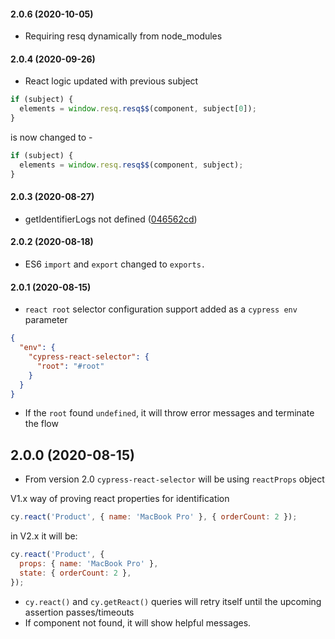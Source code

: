 #### 2.0.6 (2020-10-05)

- Requiring resq dynamically from node_modules

#### 2.0.4 (2020-09-26)

- React logic updated with previous subject

```js
if (subject) {
  elements = window.resq.resq$$(component, subject[0]);
}
```

is now changed to -

```js
if (subject) {
  elements = window.resq.resq$$(component, subject);
}
```

#### 2.0.3 (2020-08-27)

- getIdentifierLogs not defined ([046562cd](https://github.com/abhinaba-ghosh/cypress-react-selector/commit/046562cdd12cfc290f6772552fd360070ceb73af))

#### 2.0.2 (2020-08-18)

- ES6 `import` and `export` changed to `exports.`

#### 2.0.1 (2020-08-15)

- `react root` selector configuration support added as a `cypress env` parameter

```json
{
  "env": {
    "cypress-react-selector": {
      "root": "#root"
    }
  }
}
```

- If the `root` found `undefined`, it will throw error messages and terminate the flow

## 2.0.0 (2020-08-15)

- From version 2.0 `cypress-react-selector` will be using `reactProps` object

V1.x way of proving react properties for identification

```js
cy.react('Product', { name: 'MacBook Pro' }, { orderCount: 2 });
```

in V2.x it will be:

```js
cy.react('Product', {
  props: { name: 'MacBook Pro' },
  state: { orderCount: 2 },
});
```

- `cy.react()` and `cy.getReact()` queries will retry itself until the upcoming assertion passes/timeouts
- If component not found, it will show helpful messages.
